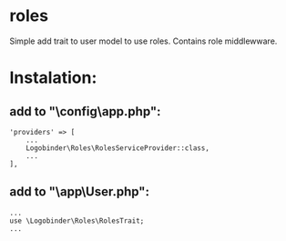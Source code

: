 # roles

Simple add trait to user model to use roles. Contains role middlewware. 

# Instalation: 

## add to "\config\app.php":
    'providers' => [
        ...
        Logobinder\Roles\RolesServiceProvider::class,
        ...
    ],


## add to "\app\User.php":
    ...
    use \Logobinder\Roles\RolesTrait;
    ...
